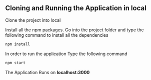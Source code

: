 ## Cloning and Running the Application in local

Clone the project into local

Install all the npm packages. Go into the project folder and type the following command to install all the dependencies

```bash
npm install
```

In order to run the application Type the following command

```bash
npm start
```

The Application Runs on **localhost:3000**
